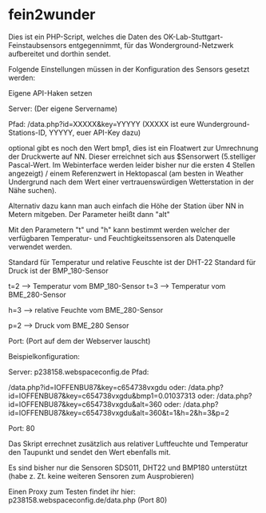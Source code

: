 # fein2wunder
Dies ist ein PHP-Script, welches die Daten des OK-Lab-Stuttgart-Feinstaubsensors entgegennimmt, für das Wonderground-Netzwerk aufbereitet und dorthin sendet.

Folgende Einstellungen müssen in der Konfiguration des Sensors gesetzt werden:

Eigene API-Haken setzen

Server: (Der eigene Servername)

Pfad: /data.php?id=XXXXX&key=YYYYY (XXXXX ist eure Wunderground-Stations-ID, YYYYY, euer API-Key dazu)

optional gibt es noch den Wert bmp1, dies ist ein Floatwert zur Umrechnung der Druckwerte auf NN. Dieser erreichnet sich aus $Sensorwert (5.stelliger Pascal-Wert. Im Webinterface werden leider bisher nur die ersten 4 Stellen angezeigt) / einem Referenzwert in Hektopascal (am besten in Weather Undergrund nach dem Wert einer vertrauenswürdigen Wetterstation in der Nähe suchen). 

Alternativ dazu kann man auch einfach die Höhe der Station über NN in Metern mitgeben. Der Parameter heißt dann "alt"

Mit den Parametern "t" und "h" kann bestimmt werden welcher der verfügbaren Temperatur- und Feuchtigkeitssensoren als Datenquelle verwendet werden.

Standard für Temperatur und relative Feuschte ist der DHT-22
Standard für Druck ist der BMP_180-Sensor

t=2 --> Temperatur vom BMP_180-Sensor
t=3 --> Temperatur vom BME_280-Sensor

h=3 --> relative Feuchte vom BME_280-Sensor

p=2 --> Druck vom BME_280 Sensor

Port: (Port auf dem der Webserver lauscht)

Beispielkonfiguration:

Server:
p238158.webspaceconfig.de
Pfad:

/data.php?id=IOFFENBU87&key=c654738vxgdu
oder:
/data.php?id=IOFFENBU87&key=c654738vxgdu&bmp1=0.01037313
oder: 
/data.php?id=IOFFENBU87&key=c654738vxgdu&alt=360
oder:
/data.php?id=IOFFENBU87&key=c654738vxgdu&alt=360&t=1&h=2&h=3&p=2

Port:
80

Das Skript errechnet zusätzlich aus relativer Luftfeuchte und Temperatur den Taupunkt und sendet den Wert ebenfalls mit.

Es sind bisher nur die Sensoren SDS011, DHT22 und BMP180 unterstützt (habe z. Zt. keine weiteren Sensoren zum Ausprobieren)

Einen Proxy zum Testen findet ihr hier: p238158.webspaceconfig.de/data.php (Port 80)


